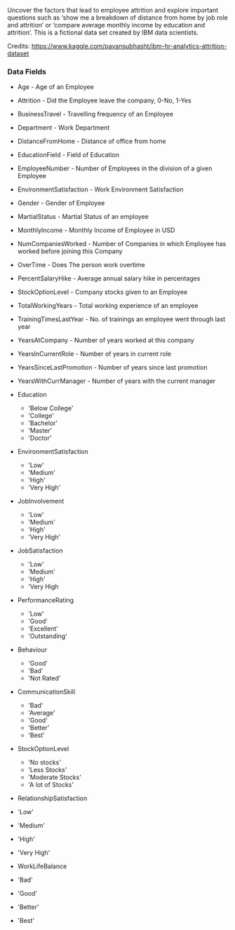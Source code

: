 
Uncover the factors that lead to employee attrition and explore important questions such as 
‘show me a breakdown of distance from home by job role and attrition’ or ‘compare average monthly income by education and attrition’. 
This is a fictional data set created by IBM data scientists.


Credits: https://www.kaggle.com/pavansubhasht/ibm-hr-analytics-attrition-dataset

### Data Fields

- Age - Age of an Employee

- Attrition - Did the Employee leave the company, 0-No, 1-Yes

- BusinessTravel - Travelling frequency of an Employee

- Department - Work Department

- DistanceFromHome - Distance of office from home

- EducationField - Field of Education

- EmployeeNumber - Number of Employees in the division of a given Employee

- EnvironmentSatisfaction - Work Environment Satisfaction

- Gender - Gender of Employee

- MartialStatus - Martial Status of an employee

- MonthlyIncome - Monthly Income of Employee in USD

- NumCompaniesWorked - Number of Companies in which Employee has worked before joining this Company

- OverTime - Does The person work overtime

- PercentSalaryHike - Average annual salary hike in percentages

- StockOptionLevel - Company stocks given to an Employee

- TotalWorkingYears - Total working experience of an employee

- TrainingTimesLastYear - No. of trainings an employee went through last year

- YearsAtCompany - Number of years worked at this company

- YearsInCurrentRole - Number of years in current role

- YearsSinceLastPromotion - Number of years since last promotion

- YearsWithCurrManager - Number of years with the current manager

- Education
  - 'Below College'
  - 'College'
  - 'Bachelor'
  - 'Master'
  - 'Doctor'

- EnvironmentSatisfaction

  - 'Low'
  - 'Medium'
  - 'High'
  - 'Very High'

- JobInvolvement

  - 'Low'
  - 'Medium'
  - 'High'
  - 'Very High'

- JobSatisfaction

  - 'Low'
  - 'Medium'
  - 'High'
  - 'Very High

- PerformanceRating

  - 'Low'
  - 'Good'
  - 'Excellent'
  - 'Outstanding'

- Behaviour

  - 'Good'
  - 'Bad'
  - 'Not Rated'

- CommunicationSkill

  - 'Bad'
  - 'Average'
  - 'Good'
  - 'Better'
  - 'Best'

- StockOptionLevel

  - 'No stocks'
  - 'Less Stocks'
  - 'Moderate Stocks'
  - 'A lot of Stocks'
- RelationshipSatisfaction
 
 - 'Low'
 - 'Medium'
 - 'High'
 - 'Very High'

- WorkLifeBalance

 - 'Bad'
 - 'Good'
 - 'Better'
 - 'Best'

